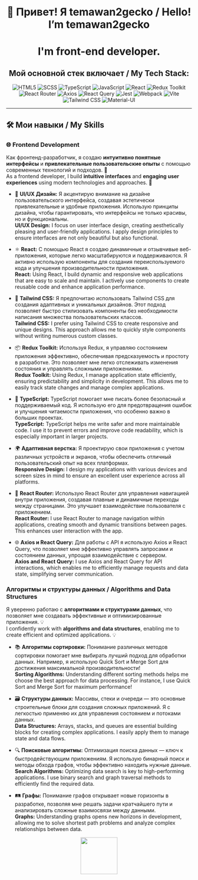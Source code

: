 <div align="center">

# 👋 Привет! Я temawan2gecko / Hello! I’m temawan2gecko


# I'm **front-end developer**. 
## Мой основной стек включает / My Tech Stack:

![HTML5](https://img.shields.io/badge/-HTML5-333?style=for-the-badge&logo=HTML5) 
![SCSS](https://img.shields.io/badge/-SCSS-333?style=for-the-badge&logo=sass) 
![TypeScript](https://img.shields.io/badge/-TypeScript-333?style=for-the-badge&logo=typescript) 
![JavaScript](https://img.shields.io/badge/-JavaScript-333?style=for-the-badge&logo=javascript) 
![React](https://img.shields.io/badge/-React-333?style=for-the-badge&logo=react)
![Redux Toolkit](https://img.shields.io/badge/-Redux%20Toolkit-333?style=for-the-badge&logo=redux) 
![React Router](https://img.shields.io/badge/-React%20Router-333?style=for-the-badge&logo=react-router) 
![Axios](https://img.shields.io/badge/-Axios-333?style=for-the-badge&logo=axios) 
![React Query](https://img.shields.io/badge/-React%20Query-333?style=for-the-badge&logo=reactquery) 
![Jest](https://img.shields.io/badge/-Jest-333?style=for-the-badge&logo=jest) 
![Webpack](https://img.shields.io/badge/-Webpack-333?style=for-the-badge&logo=webpack) 
![Vite](https://img.shields.io/badge/-Vite-333?style=for-the-badge&logo=vite) 
![Tailwind CSS](https://img.shields.io/badge/-Tailwind%20CSS-333?style=for-the-badge&logo=tailwindcss) 
![Material-UI](https://img.shields.io/badge/-Material%20UI-333?style=for-the-badge&logo=materialui) 

---

</div>

## 🛠️ Мои навыки / My Skills


### 🌐 Frontend Development

Как фронтенд-разработчик, я создаю **интуитивно понятные интерфейсы** и **привлекательные пользовательские опыты** с помощью современных технологий и подходов. 🚀  
As a frontend developer, I build **intuitive interfaces** and **engaging user experiences** using modern technologies and approaches. 🚀

- 🎨 **UI/UX Дизайн:** Я акцентирую внимание на дизайне пользовательского интерфейса, создавая эстетически привлекательные и удобные приложения. Использую принципы дизайна, чтобы гарантировать, что интерфейсы не только красивы, но и функциональны.  
  **UI/UX Design:** I focus on user interface design, creating aesthetically pleasing and user-friendly applications. I apply design principles to ensure interfaces are not only beautiful but also functional.

- ⚛️ **React:** С помощью React я создаю динамичные и отзывчивые веб-приложения, которые легко масштабируются и поддерживаются. Я активно использую компоненты для создания переиспользуемого кода и улучшения производительности приложения.  
  **React:** Using React, I build dynamic and responsive web applications that are easy to scale and maintain. I actively use components to create reusable code and enhance application performance.

- 🌈 **Tailwind CSS:** Я предпочитаю использовать Tailwind CSS для создания адаптивных и уникальных дизайнов. Этот подход позволяет быстро стилизовать компоненты без необходимости написания множества пользовательских классов.  
  **Tailwind CSS:** I prefer using Tailwind CSS to create responsive and unique designs. This approach allows me to quickly style components without writing numerous custom classes.

- 📦 **Redux Toolkit:** Используя Redux, я управляю состоянием приложения эффективно, обеспечивая предсказуемость и простоту в разработке. Это позволяет мне легко отслеживать изменения состояния и управлять сложными приложениями.  
  **Redux Toolkit:** Using Redux, I manage application state efficiently, ensuring predictability and simplicity in development. This allows me to easily track state changes and manage complex applications.

- 📜 **TypeScript:** TypeScript помогает мне писать более безопасный и поддерживаемый код. Я использую его для предотвращения ошибок и улучшения читаемости приложения, что особенно важно в больших проектах.  
  **TypeScript:** TypeScript helps me write safer and more maintainable code. I use it to prevent errors and improve code readability, which is especially important in larger projects.

- 🌍 **Адаптивная верстка:** Я проектирую свои приложения с учетом различных устройств и экранов, чтобы обеспечить отличный пользовательский опыт на всех платформах.  
  **Responsive Design:** I design my applications with various devices and screen sizes in mind to ensure an excellent user experience across all platforms.

- 🔗 **React Router:** Использую React Router для управления навигацией внутри приложения, создавая плавные и динамичные переходы между страницами. Это улучшает взаимодействие пользователя с приложением.  
  **React Router:** I use React Router to manage navigation within applications, creating smooth and dynamic transitions between pages. This enhances user interaction with the app.

- 🌐 **Axios и React Query:** Для работы с API я использую Axios и React Query, что позволяет мне эффективно управлять запросами и состоянием данных, упрощая взаимодействие с сервером.  
  **Axios and React Query:** I use Axios and React Query for API interactions, which enables me to efficiently manage requests and data state, simplifying server communication.

  
### Алгоритмы и структуры данных / Algorithms and Data Structures

Я уверенно работаю с **алгоритмами и структурами данных**, что позволяет мне создавать эффективные и оптимизированные приложения. 💡  
I confidently work with **algorithms and data structures**, enabling me to create efficient and optimized applications. 💡

- 📚 **Алгоритмы сортировки:** Понимание различных методов сортировки помогает мне выбирать лучший подход для обработки данных. Например, я использую Quick Sort и Merge Sort для достижения максимальной производительности!  
  **Sorting Algorithms:** Understanding different sorting methods helps me choose the best approach for data processing. For instance, I use Quick Sort and Merge Sort for maximum performance!

- 🗃️ **Структуры данных:** Массивы, стеки и очереди — это основные строительные блоки для создания сложных приложений. Я с легкостью применяю их для управления состоянием и потоками данных.  
  **Data Structures:** Arrays, stacks, and queues are essential building blocks for creating complex applications. I easily apply them to manage state and data flows.

- 🔍 **Поисковые алгоритмы:** Оптимизация поиска данных — ключ к быстродействующим приложениям. Я использую бинарный поиск и методы обхода графов, чтобы эффективно находить нужные данные.  
  **Search Algorithms:** Optimizing data search is key to high-performing applications. I use binary search and graph traversal methods to efficiently find the required data.

- 🛤️ **Графы:** Понимание графов открывает новые горизонты в разработке, позволяя мне решать задачи кратчайшего пути и анализировать сложные взаимосвязи между данными.  
  **Graphs:** Understanding graphs opens new horizons in development, allowing me to solve shortest path problems and analyze complex relationships between data.

<div align="center">
  <img src="https://media.giphy.com/media/v1.Y2lkPTc5MGI3NjExb2dycGhsd2lib3kza2UwMTQ2cnVtY2V1cHIwOTV6OGJ2YW11MTl0NSZlcD12MV9pbnRlcm5hbF9naWZfYnlfaWQmY3Q9Zw/3oKIPnAiaMCws8nOsE/giphy.gif" width="100"/>
</div>

<!--
**temawan2gecko/temawan2gecko** is a ✨ _special_ ✨ repository because its `README.md` (this file) appears on your GitHub profile.

Here are some ideas to get you started:

- 🔭 I’m currently working on ...
- 🌱 I’m currently learning ...
- 👯 I’m looking to collaborate on ...
- 🤔 I’m looking for help with ...
- 💬 Ask me about ...
- 📫 How to reach me: ...
- 😄 Pronouns: ...
- ⚡ Fun fact: ...
-->
